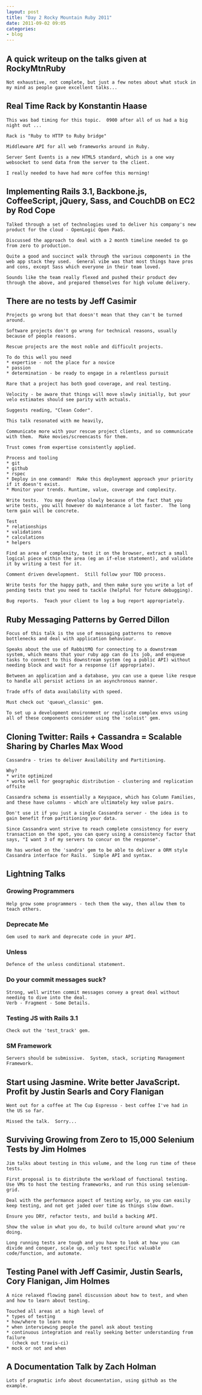 ```yaml
---
layout: post
title: "Day 2 Rocky Mountain Ruby 2011"
date: 2011-09-02 09:05
categories: 
- blog
---
```


## A quick writeup on the talks given at RockyMtnRuby

    Not exhaustive, not complete, but just a few notes about what stuck in my mind as people gave excellent talks...

## Real Time Rack by Konstantin Haase

    This was bad timing for this topic.  0900 after all of us had a big night out ... 

    Rack is "Ruby to HTTP to Ruby bridge"

    Middleware API for all web frameworks around in Ruby.

    Server Sent Events is a new HTML5 standard, which is a one way websocket to send data from the server to the client.

    I really needed to have had more coffee this morning!

## Implementing Rails 3.1, Backbone.js, CoffeeScript, jQuery, Sass, and CouchDB on EC2 by Rod Cope

    Talked through a set of technologies used to deliver his company's new product for the cloud - OpenLogic Open PaaS.

    Discussed the approach to deal with a 2 month timeline needed to go from zero to production.

    Quite a good and succinct walk through the various components in the web app stack they used.  General vibe was that most things have pros and cons, except Sass which everyone in their team loved.

    Sounds like the team really flexed and pushed their product dev through the above, and prepared themselves for high volume delivery.

## There are no tests by Jeff Casimir

    Projects go wrong but that doesn't mean that they can't be turned around.

    Software projects don't go wrong for technical reasons, usually because of people reasons.

    Rescue projects are the most noble and difficult projects.

    To do this well you need
    * expertise - not the place for a novice
    * passion
    * determination - be ready to engage in a relentless pursuit

    Rare that a project has both good coverage, and real testing.

    Velocity - be aware that things will move slowly initially, but your velo estimates should see parity with actuals.

    Suggests reading, "Clean Coder".

    This talk resonated with me heavily, 

    Communicate more with your rescue project clients, and so communicate with them.  Make movies/screencasts for them.

    Trust comes from expertise consistently applied.

    Process and tooling
    * git
    * github
    * rspec
    * Deploy in one command!  Make this deployment approach your priority if it doesn't exist.
    * Monitor your trends. Runtime, value, coverage and complexity.

    Write tests.  You may develop slowly because of the fact that you write tests, you will however do maintenance a lot faster.  The long term gain will be concrete.

    Test
    * relationships
    * validations
    * calculations
    * helpers

    Find an area of complexity, test it on the browser, extract a small logical piece within the area (eg an if-else statement), and validate it by writing a test for it.

    Comment driven development.  Still follow your TDD process.

    Write tests for the happy path, and then make sure you write a lot of pending tests that you need to tackle (helpful for future debugging).

    Bug reports.  Teach your client to log a bug report appropriately.

## Ruby Messaging Patterns by Gerred Dillon

    Focus of this talk is the use of messaging patterns to remove bottlenecks and deal with application behaviour.

    Speaks about the use of RabbitMQ for connecting to a downstream system, which means that your ruby app can do its job, and enqueue tasks to connect to this downstream system (eg a public API) without needing block and wait for a response (if appropriate).

    Between an application and a database, you can use a queue like resque to handle all persist actions in an asynchronous manner.

    Trade offs of data availability with speed.

    Must check out 'queue\_classic' gem.

    To set up a development environment or replicate complex envs using all of these components consider using the 'soloist' gem.

## Cloning Twitter: Rails + Cassandra = Scalable Sharing by Charles Max Wood

    Cassandra - tries to deliver Availability and Partitioning.

    Why?
    * write optimized
    * works well for geographic distribution - clustering and replication offsite

    Cassandra schema is essentially a Keyspace, which has Column Families, and these have columns - which are ultimately key value pairs.

    Don't use it if you just a single Cassandra server - the idea is to gain benefit from partitioning your data.

    Since Cassandra wont strive to reach complete consistency for every transaction on the spot, you can query using a consistency factor that says, "I want 3 of my servers to concur on the response".

    He has worked on the 'sandra' gem to be able to deliver a ORM style Cassandra interface for Rails.  Simple API and syntax.

## Lightning Talks
### Growing Programmers
    Help grow some programmers - tech them the way, then allow them to teach others.
### Deprecate Me
    Gem used to mark and deprecate code in your API.
### Unless
    Defence of the unless conditional statement.
### Do your commit messages suck?
    Strong, well written commit messages convey a great deal without needing to dive into the deal.
    Verb - Fragment - Some Details.
### Testing JS with Rails 3.1
    Check out the 'test_track' gem.
### SM Framework
    Servers should be submissive.  System, stack, scripting Management Framework.

## Start using Jasmine. Write better JavaScript. Profit by Justin Searls and Cory Flanigan

    Went out for a coffee at The Cup Espresso - best coffee I've had in the US so far.

    Missed the talk.  Sorry...

## Surviving Growing from Zero to 15,000 Selenium Tests by Jim Holmes

    Jim talks about testing in this volume, and the long run time of these tests.

    First proposal is to distribute the workload of functional testing.  Use VMs to host the testing frameworks, and run this using selenium-grid.

    Deal with the performance aspect of testing early, so you can easily keep testing, and not get jaded over time as things slow down.

    Ensure you DRY, refactor tests, and build a backing API.

    Show the value in what you do, to build culture around what you're doing.

    Long running tests are tough and you have to look at how you can divide and conquer, scale up, only test specific valuable code/function, and automate.

## Testing Panel with Jeff Casimir, Justin Searls, Cory Flanigan, Jim Holmes

    A nice relaxed flowing panel discussion about how to test, and when and how to learn about testing.

    Touched all areas at a high level of
    * types of testing
    * how/where to learn more
    * when interviewing people the panel ask about testing
    * continuous integration and really seeking better understanding from failure
      (check out travis-ci)
    * mock or not and when

## A Documentation Talk by Zach Holman

    Lots of pragmatic info about documentation, using github as the example.

